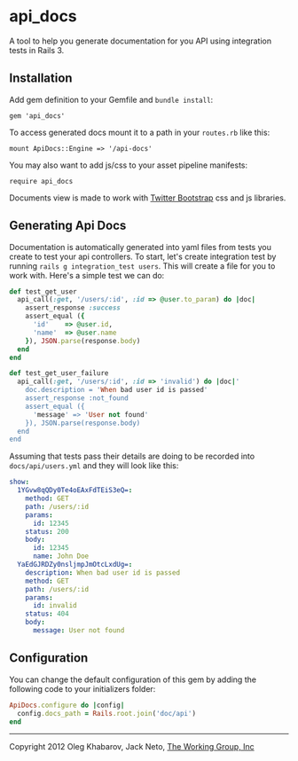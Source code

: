 # api_docs
A tool to help you generate documentation for you API using integration tests in Rails 3.


## Installation
Add gem definition to your Gemfile and `bundle install`:
    
    gem 'api_docs'
    
To access generated docs mount it to a path in your `routes.rb` like this:

    mount ApiDocs::Engine => '/api-docs'
    
You may also want to add js/css to your asset pipeline manifests:
  
    require api_docs
    
Documents view is made to work with [Twitter Bootstrap](http://twitter.github.com/bootstrap) css and js libraries.

## Generating Api Docs
Documentation is automatically generated into yaml files from tests you create to test your api controllers. To start, let's create integration test by running `rails g integration_test users`. This will create a file for you to work with. Here's a simple test we can do:

``` ruby
def test_get_user
  api_call(:get, '/users/:id', :id => @user.to_param) do |doc|
    assert_response :success
    assert_equal ({
      'id'    => @user.id,
      'name'  => @user.name
    }), JSON.parse(response.body)
  end
end

def test_get_user_failure
  api_call(:get, '/users/:id', :id => 'invalid') do |doc|'
    doc.description = 'When bad user id is passed'
    assert_response :not_found
    assert_equal ({
      'message' => 'User not found'
    }), JSON.parse(response.body)
  end
end
```

Assuming that tests pass their details are doing to be recorded into `docs/api/users.yml` and they will look like this:

``` yaml
show:
  1YGvw8qQDy0Te4oEAxFdTEiS3eQ=:
    method: GET
    path: /users/:id
    params:
      id: 12345
    status: 200
    body:
      id: 12345
      name: John Doe
  YaEdGJRDZy0nsljmpJmOtcLxdUg=:
    description: When bad user id is passed
    method: GET
    path: /users/:id
    params:
      id: invalid
    status: 404
    body:
      message: User not found
```

## Configuration

You can change the default configuration of this gem by adding the following code to your initializers folder:

``` ruby
ApiDocs.configure do |config|
  config.docs_path = Rails.root.join('doc/api')
end
```

---

Copyright 2012 Oleg Khabarov, Jack Neto, [The Working Group, Inc](http://twg.ca)


